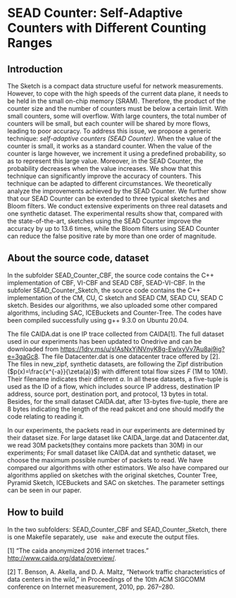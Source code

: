 # SEAD Counter: Self-Adaptive Counters with Different Counting Ranges

## Introduction

The Sketch is a compact data structure useful for network measurements. However, to cope with the high speeds of the current data plane, it needs to be held in the small on-chip memory (SRAM). Therefore, the product of the counter size and the number of counters must be below a certain limit. With small counters, some will overflow. With large counters, the total number of counters will be small, but each counter will be shared by more flows, leading to poor accuracy. To address this issue, we propose a generic technique: *self-adaptive counters (SEAD Counter)*. When the value of the counter is small, it works as a standard counter. When the value of the counter is large however, we increment it using a predefined probability, so as to represent this large value. Moreover, in the SEAD Counter, the probability decreases when the value increases. We show that this technique can significantly improve the accuracy of counters. This technique can be adapted to different circumstances. We theoretically analyze the improvements achieved by the SEAD Counter. We further show that our SEAD Counter can be extended to three typical sketches and Bloom filters. We conduct extensive experiments on three real datasets and one synthetic dataset. The experimental results show that, compared with the state-of-the-art, sketches using the SEAD Counter improve the accuracy by up to 13.6 times, while the Bloom filters using SEAD Counter can reduce the false positive rate by more than one order of magnitude.


## About the source code, dataset
In the subfolder SEAD_Counter_CBF, the source code contains the C++ implementation of CBF, VI-CBF and SEAD CBF, SEAD-VI-CBF. In the subfoler SEAD_Counter_Sketch, the source code contains the C++ implementation of the CM, CU, C sketch and SEAD CM, SEAD CU, SEAD C sketch. Besides our algorithms, we also uploaded some other compared algorithms, including SAC, ICEBuckets and Counter-Tree. The codes have been compiled successfully using g++ 9.3.0 on Ubuntu 20.04. 

The file CAIDA.dat is one IP trace collected from CAIDA[1]. The full dataset used in our experiments has been updated to Onedrive and can be downloaded from  <https://1drv.ms/u/s!AsNxYjNVnyK8g-EwlxyVv7Au8aj9ig?e=3gaGc8>. The file Datacenter.dat is one datacenter trace offered by [2]. The files in new_zipf, synthetic datasets, are following the Zipf distribution ($p(x)=\frac{x^{-a}}{\zeta(a)}$) with different total flow sizes $F$ (1M to 10M). Their filename indicates their different $a$. In all these datasets, a five-tuple is used as the ID of a flow, which includes source IP address, destination IP address, source port, destination port, and protocol, 13 bytes in total. Besides, for the small dataset CAIDA.dat, after 13-bytes five-tuple, there are 8 bytes indicating the length of the read pakcet and one should modify the code relating to reading it. 

In our experiments, the packets read in our experiments are determined by their dataset size. For large dataset like CAIDA_large.dat and Datacenter.dat, we read 30M packets(they contains more packets than 30M) in our experiments; For small dataset like CAIDA.dat and synthetic dataset, we choose the maximum possible number of packets to read. We have compared our algorithms with other estimators. We also have compared our algorithms applied on sketches with the original sketches, Counter Tree, Pyramid Sketch, ICEBuckets and SAC on sketches. The parameter settings can be seen in our paper.


## How to build
In the two subfolders: SEAD_Counter_CBF and SEAD_Counter_Sketch, there is one Makefile separately, use ``` make``` and execute the output files.


[1] “The caida anonymized 2016 internet traces.” <http://www.caida.org/data/overview/>.

[2] T. Benson, A. Akella, and D. A. Maltz, “Network traffic characteristics of data centers in the wild,” in Proceedings of the 10th ACM SIGCOMM conference on Internet measurement, 2010, pp. 267–280.
